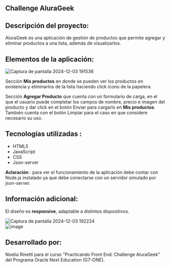 <h2>Challenge AluraGeek</h2>

<h2>Descripción del proyecto:</h2>

AluraGeek es una aplicación de gestión de productos que permite agregar y eliminar productos a una lista, además de visualizarlos.

<h2>Elementos de la aplicación:</h2>

![Captura de pantalla 2024-12-03 191536](https://github.com/user-attachments/assets/6dac0ed2-abe9-48f2-8b2d-82db046a977a)


Sección **Mis productos** en donde se pueden ver los productos en existencia y eliminarlos de la lista haciendo click ícono de la papelera.

Sección **Agregar Producto** que cuenta con un formulario de carga, en el que el usuario puede completar los campos de nombre, precio e imagen del producto y dar click en el botón Enviar para cargarlo en **Mis productos**. También cuenta con el botón Limpiar para el caso en que considere necesario su uso.


<h2>Tecnologías utilizadas :</h2>

- HTML5 
- JavaScript
- CSS 
- Json-server

**Aclaración** : para ver el funcionamiento de la aplicación debe contar con Node.js instalado ya que debe conectarse con un servidor simulado por json-server.

<h2>Información adicional:</h2>

El diseño es **responsive**, adaptable a distintos dispositivos.

![Captura de pantalla 2024-12-03 192224](https://github.com/user-attachments/assets/bc5905a6-8fab-4301-8e43-1dbb9955c8ce)   
![image](https://github.com/user-attachments/assets/5ad5fe54-b059-4aed-8339-64273de9bcc4)


<h2>Desarrollado por:</h2> 

Noelia Rinetti para el curso "Practicando Front End: Challenge AluraGeek" del Programa Oracle Next Education (G7-ONE).




 
